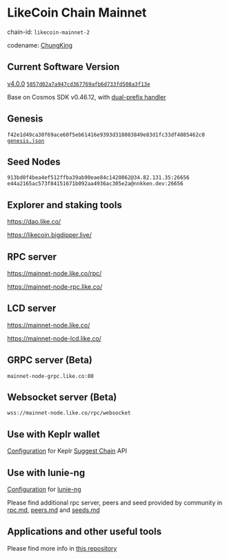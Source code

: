 # LikeCoin Chain Mainnet

chain-id: `likecoin-mainnet-2`

codename: [ChungKing](https://blog.like.co/en/likecoin-chain-upgrade-chungking/)

## Current Software Version

[v4.0.0](https://github.com/likecoin/likecoin-chain/releases/tag/v4.0.0) [`5857d02a7a947cd367769afb6d733fd508a3f13e`](https://github.com/likecoin/likecoin-chain/tree/5857d02a7a947cd367769afb6d733fd508a3f13e)

Base on Cosmos SDK v0.46.12, with [dual-prefix handler](https://github.com/likecoin/cosmos-sdk/tree/v0.46.12-dual-prefix)

## Genesis

`f42e1d49ca30f69ace60f5eb61416e9393d318083849e83d1fc33df4085462c0`
[`genesis.json`](./genesis.json)

## Seed Nodes

`913bd0f4bea4ef512ffba39ab90eae84c1420862@34.82.131.35:26656`
`e44a2165ac573f84151671b092aa4936ac305e2a@nnkken.dev:26656`

## Explorer and staking tools

https://dao.like.co/

https://likecoin.bigdipper.live/

## RPC server

https://mainnet-node.like.co/rpc/

https://mainnet-node-rpc.like.co/

## LCD server

https://mainnet-node.like.co/

https://mainnet-node-lcd.like.co/

## GRPC server (Beta)

`mainnet-node-grpc.like.co:80`

## Websocket server (Beta)

`wss://mainnet-node.like.co/rpc/websocket`

## Use with Keplr wallet

[Configuration](keplr.json) for Keplr [Suggest Chain](https://docs.keplr.app/api/suggest-chain.html) API

## Use with lunie-ng

[Configuration](network.json) for [lunie-ng](https://github.com/likecoin/tlunie-ng)

Please find additional rpc server, peers and seed provided by community in [rpc.md](rpc.md), [peers.md](peers.md) and [seeds.md](seeds.md)

## Applications and other useful tools

Please find more info in [this repository](https://github.com/likecoin/likecoin#readme)
